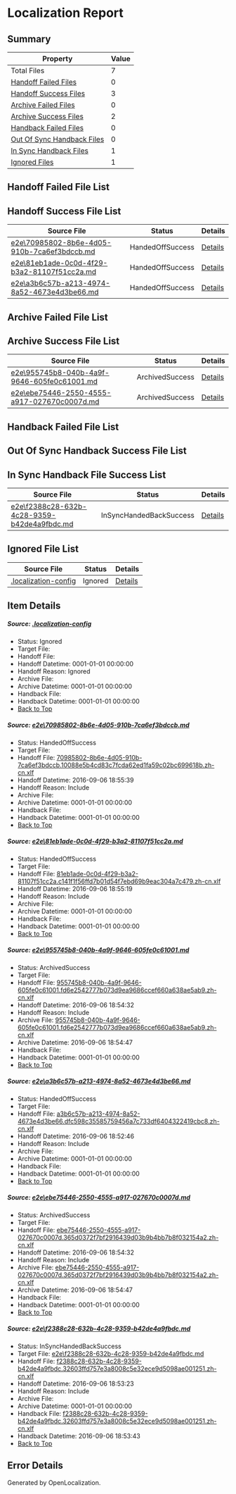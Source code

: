 # <a name='report-top'></a> Localization Report

## Summary
 Property | Value 
 -------- | ----- 
 Total Files | 7
[ Handoff Failed Files ](#handoff-failed-list)| 0
[ Handoff Success Files ](#handoff-success-list)| 3
[ Archive Failed Files ](#archive-failed-list)| 0
[ Archive Success Files ](#archive-success-list)| 2
[ Handback Failed Files ](#handback-failed-list)| 0
[ Out Of Sync Handback Files ](#outofsync-handback-success-list)| 0
[ In Sync Handback Files ](#insync-handback-success-list)| 1
[ Ignored Files ](#ignored-list)| 1

## <a name='handoff-failed-list'></a> Handoff Failed File List

## <a name='handoff-success-list'></a> Handoff Success File List
 Source File | Status | Details 
 ----------- | ------ | ------- 
 [e2e\70985802-8b6e-4d05-910b-7ca6ef3bdccb.md](https://github.com/OpenLocalizationTestOrg/ol-test0/blob/e37b340eccea5e00802ad0c7ff154b1962fbaaf6/e2e/70985802-8b6e-4d05-910b-7ca6ef3bdccb.md) | HandedOffSuccess | [Details](#1ee552b1a2d477485722acb8b40fdaa0c878521b1)
 [e2e\81eb1ade-0c0d-4f29-b3a2-81107f51cc2a.md](https://github.com/OpenLocalizationTestOrg/ol-test0/blob/2d44761f12aaa8ee96018caa20fd8816cac3a979/e2e/81eb1ade-0c0d-4f29-b3a2-81107f51cc2a.md) | HandedOffSuccess | [Details](#ed4b5f7d63abd1e30bbc2a8d1ddbe30be93e30ed2)
 [e2e\a3b6c57b-a213-4974-8a52-4673e4d3be66.md](https://github.com/OpenLocalizationTestOrg/ol-test0/blob/2b504e4d7ee380ccc21786bc208918f6a2dd49eb/e2e/a3b6c57b-a213-4974-8a52-4673e4d3be66.md) | HandedOffSuccess | [Details](#1b913c2c9c574919ba03bbb13d5d338cbc9efb424)

## <a name='archive-failed-list'></a> Archive Failed File List

## <a name='archive-success-list'></a> Archive Success File List
 Source File | Status | Details 
 ----------- | ------ | ------- 
 [e2e\955745b8-040b-4a9f-9646-605fe0c61001.md](https://github.com/OpenLocalizationTestOrg/ol-test0/blob/f124017e1db10e9370c6b8f5e9ad9b8d9da87976/e2e/955745b8-040b-4a9f-9646-605fe0c61001.md) | ArchivedSuccess | [Details](#0034ae5b5a84183b53161411c678f4ce952ffd0e3)
 [e2e\ebe75446-2550-4555-a917-027670c0007d.md](https://github.com/OpenLocalizationTestOrg/ol-test0/blob/f124017e1db10e9370c6b8f5e9ad9b8d9da87976/e2e/ebe75446-2550-4555-a917-027670c0007d.md) | ArchivedSuccess | [Details](#8e77f97b7da1535aa19367520efc4ef303e778f95)

## <a name='handback-failed-list'></a> Handback Failed File List

## <a name='outofsync-handback-success-list'></a> Out Of Sync Handback Success File List

## <a name='insync-handback-success-list'></a> In Sync Handback File Success List
 Source File | Status | Details 
 ----------- | ------ | ------- 
 [e2e\f2388c28-632b-4c28-9359-b42de4a9fbdc.md](https://github.com/OpenLocalizationTestOrg/ol-test0/blob/96b0aa7c191bf3b4f4c8cb6886b752d53e9713ae/e2e/f2388c28-632b-4c28-9359-b42de4a9fbdc.md) | InSyncHandedBackSuccess | [Details](#7f4b9ff9c02de46f5aca2d682ce5148b2478f6686)

## <a name='ignored-list'></a> Ignored File List
 Source File | Status | Details 
 ----------- | ------ | ------- 
 [.localization-config](https://github.com/OpenLocalizationTestOrg/ol-test0/blob/e37b340eccea5e00802ad0c7ff154b1962fbaaf6/.localization-config) | Ignored | [Details](#3d4f252ac210baf56311d7e97dcc2db10974dbd20)

## Item Details
##### <a name='3d4f252ac210baf56311d7e97dcc2db10974dbd20'></a> Source: [.localization-config](https://github.com/OpenLocalizationTestOrg/ol-test0/blob/e37b340eccea5e00802ad0c7ff154b1962fbaaf6/.localization-config)
* Status: Ignored
* Target File: 
* Handoff File: 
* Handoff Datetime: 0001-01-01 00:00:00
* Handoff Reason: Ignored
* Archive File: 
* Archive Datetime: 0001-01-01 00:00:00
* Handback File: 
* Handback Datetime: 0001-01-01 00:00:00
* [Back to Top](#report-top)

##### <a name='1ee552b1a2d477485722acb8b40fdaa0c878521b1'></a> Source: [e2e\70985802-8b6e-4d05-910b-7ca6ef3bdccb.md](https://github.com/OpenLocalizationTestOrg/ol-test0/blob/e37b340eccea5e00802ad0c7ff154b1962fbaaf6/e2e/70985802-8b6e-4d05-910b-7ca6ef3bdccb.md)
* Status: HandedOffSuccess
* Target File: 
* Handoff File: [70985802-8b6e-4d05-910b-7ca6ef3bdccb.10088e5b4cd83c7fcda62ed1fa59c02bc699618b.zh-cn.xlf](https://github.com/OpenLocalizationTestOrg/ol-test0-handoff/blob/61ea1227731d61a8bcbe97aee1e20479a7d3d379/ol-handoff/OpenLocalizationTestOrg/ol-test0-zhcn/ci/ht/70985802-8b6e-4d05-910b-7ca6ef3bdccb.10088e5b4cd83c7fcda62ed1fa59c02bc699618b.zh-cn.xlf)
* Handoff Datetime: 2016-09-06 18:55:39
* Handoff Reason: Include
* Archive File: 
* Archive Datetime: 0001-01-01 00:00:00
* Handback File: 
* Handback Datetime: 0001-01-01 00:00:00
* [Back to Top](#report-top)

##### <a name='ed4b5f7d63abd1e30bbc2a8d1ddbe30be93e30ed2'></a> Source: [e2e\81eb1ade-0c0d-4f29-b3a2-81107f51cc2a.md](https://github.com/OpenLocalizationTestOrg/ol-test0/blob/2d44761f12aaa8ee96018caa20fd8816cac3a979/e2e/81eb1ade-0c0d-4f29-b3a2-81107f51cc2a.md)
* Status: HandedOffSuccess
* Target File: 
* Handoff File: [81eb1ade-0c0d-4f29-b3a2-81107f51cc2a.c141f1f56ffd7b01d54f7ebd69b9eac304a7c479.zh-cn.xlf](https://github.com/OpenLocalizationTestOrg/ol-test0-handoff/blob/fc6f7c73d7629aec67eb5b6b7b49e4c6e29d0305/ol-handoff/OpenLocalizationTestOrg/ol-test0-zhcn/ci/ht/81eb1ade-0c0d-4f29-b3a2-81107f51cc2a.c141f1f56ffd7b01d54f7ebd69b9eac304a7c479.zh-cn.xlf)
* Handoff Datetime: 2016-09-06 18:55:19
* Handoff Reason: Include
* Archive File: 
* Archive Datetime: 0001-01-01 00:00:00
* Handback File: 
* Handback Datetime: 0001-01-01 00:00:00
* [Back to Top](#report-top)

##### <a name='0034ae5b5a84183b53161411c678f4ce952ffd0e3'></a> Source: [e2e\955745b8-040b-4a9f-9646-605fe0c61001.md](https://github.com/OpenLocalizationTestOrg/ol-test0/blob/f124017e1db10e9370c6b8f5e9ad9b8d9da87976/e2e/955745b8-040b-4a9f-9646-605fe0c61001.md)
* Status: ArchivedSuccess
* Target File: 
* Handoff File: [955745b8-040b-4a9f-9646-605fe0c61001.fd6e2542777b073d9ea9686ccef660a638ae5ab9.zh-cn.xlf](https://github.com/OpenLocalizationTestOrg/ol-test0-handoff/blob/33cec6667d7c70df177e7604d27e822acec92b15/ol-handoff/OpenLocalizationTestOrg/ol-test0-zhcn/ci/ht/955745b8-040b-4a9f-9646-605fe0c61001.fd6e2542777b073d9ea9686ccef660a638ae5ab9.zh-cn.xlf)
* Handoff Datetime: 2016-09-06 18:54:32
* Handoff Reason: Include
* Archive File: [955745b8-040b-4a9f-9646-605fe0c61001.fd6e2542777b073d9ea9686ccef660a638ae5ab9.zh-cn.xlf](https://github.com/OpenLocalizationTestOrg/ol-test0-handoff/blob/da2ea982fab0fdf796c978b9f55a0e7edf54217d/ol-archive/OpenLocalizationTestOrg/ol-test0-zhcn/ci/ht/955745b8-040b-4a9f-9646-605fe0c61001.fd6e2542777b073d9ea9686ccef660a638ae5ab9.zh-cn.xlf)
* Archive Datetime: 2016-09-06 18:54:47
* Handback File: 
* Handback Datetime: 0001-01-01 00:00:00
* [Back to Top](#report-top)

##### <a name='1b913c2c9c574919ba03bbb13d5d338cbc9efb424'></a> Source: [e2e\a3b6c57b-a213-4974-8a52-4673e4d3be66.md](https://github.com/OpenLocalizationTestOrg/ol-test0/blob/2b504e4d7ee380ccc21786bc208918f6a2dd49eb/e2e/a3b6c57b-a213-4974-8a52-4673e4d3be66.md)
* Status: HandedOffSuccess
* Target File: 
* Handoff File: [a3b6c57b-a213-4974-8a52-4673e4d3be66.dfc598c35585759456a7c733df6404322419cbc8.zh-cn.xlf](https://github.com/OpenLocalizationTestOrg/ol-test0-handoff/blob/ac2e0b108f35aa0d41ea9bdf61fac4a0026ff691/ol-handoff/OpenLocalizationTestOrg/ol-test0-zhcn/ci/ht/a3b6c57b-a213-4974-8a52-4673e4d3be66.dfc598c35585759456a7c733df6404322419cbc8.zh-cn.xlf)
* Handoff Datetime: 2016-09-06 18:52:46
* Handoff Reason: Include
* Archive File: 
* Archive Datetime: 0001-01-01 00:00:00
* Handback File: 
* Handback Datetime: 0001-01-01 00:00:00
* [Back to Top](#report-top)

##### <a name='8e77f97b7da1535aa19367520efc4ef303e778f95'></a> Source: [e2e\ebe75446-2550-4555-a917-027670c0007d.md](https://github.com/OpenLocalizationTestOrg/ol-test0/blob/f124017e1db10e9370c6b8f5e9ad9b8d9da87976/e2e/ebe75446-2550-4555-a917-027670c0007d.md)
* Status: ArchivedSuccess
* Target File: 
* Handoff File: [ebe75446-2550-4555-a917-027670c0007d.365d0372f7bf2916439d03b9b4bb7b8f032154a2.zh-cn.xlf](https://github.com/OpenLocalizationTestOrg/ol-test0-handoff/blob/33cec6667d7c70df177e7604d27e822acec92b15/ol-handoff/OpenLocalizationTestOrg/ol-test0-zhcn/ci/ht/ebe75446-2550-4555-a917-027670c0007d.365d0372f7bf2916439d03b9b4bb7b8f032154a2.zh-cn.xlf)
* Handoff Datetime: 2016-09-06 18:54:32
* Handoff Reason: Include
* Archive File: [ebe75446-2550-4555-a917-027670c0007d.365d0372f7bf2916439d03b9b4bb7b8f032154a2.zh-cn.xlf](https://github.com/OpenLocalizationTestOrg/ol-test0-handoff/blob/da2ea982fab0fdf796c978b9f55a0e7edf54217d/ol-archive/OpenLocalizationTestOrg/ol-test0-zhcn/ci/ht/ebe75446-2550-4555-a917-027670c0007d.365d0372f7bf2916439d03b9b4bb7b8f032154a2.zh-cn.xlf)
* Archive Datetime: 2016-09-06 18:54:47
* Handback File: 
* Handback Datetime: 0001-01-01 00:00:00
* [Back to Top](#report-top)

##### <a name='7f4b9ff9c02de46f5aca2d682ce5148b2478f6686'></a> Source: [e2e\f2388c28-632b-4c28-9359-b42de4a9fbdc.md](https://github.com/OpenLocalizationTestOrg/ol-test0/blob/96b0aa7c191bf3b4f4c8cb6886b752d53e9713ae/e2e/f2388c28-632b-4c28-9359-b42de4a9fbdc.md)
* Status: InSyncHandedBackSuccess
* Target File: [e2e\f2388c28-632b-4c28-9359-b42de4a9fbdc.md](https://github.com/OpenLocalizationTestOrg/ol-test0-zhcn/blob/d2f7c5922bd77470b794f6697bdc047e49ea96bf/e2e/f2388c28-632b-4c28-9359-b42de4a9fbdc.md)
* Handoff File: [f2388c28-632b-4c28-9359-b42de4a9fbdc.32603ffd757e3a8008c5e32ece9d5098ae001251.zh-cn.xlf](https://github.com/OpenLocalizationTestOrg/ol-test0-handoff/blob/c610bc762fd5ab53244bc3b582bfd0c43f31fa3c/ol-handoff/OpenLocalizationTestOrg/ol-test0-zhcn/ci/ht/f2388c28-632b-4c28-9359-b42de4a9fbdc.32603ffd757e3a8008c5e32ece9d5098ae001251.zh-cn.xlf)
* Handoff Datetime: 2016-09-06 18:53:23
* Handoff Reason: Include
* Archive File: 
* Archive Datetime: 0001-01-01 00:00:00
* Handback File: [f2388c28-632b-4c28-9359-b42de4a9fbdc.32603ffd757e3a8008c5e32ece9d5098ae001251.zh-cn.xlf](https://github.com/OpenLocalizationTestOrg/ol-test0-handback/blob/0f1a5d4d40ac3b82a7fc4393b2d38b5a619455ef/ol-handback/OpenLocalizationTestOrg/ol-test0-zhcn/ci/ht/f2388c28-632b-4c28-9359-b42de4a9fbdc.32603ffd757e3a8008c5e32ece9d5098ae001251.zh-cn.xlf)
* Handback Datetime: 2016-09-06 18:53:43
* [Back to Top](#report-top)


## Error Details

Generated by OpenLocalization.
